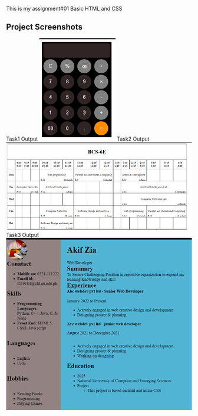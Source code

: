 This is my assignment#01
Basic HTML and CSS


## Project Screenshots
Task1 Output
![Screenshot of Feature X](TAsk1SS.png)
Task2 Output
![Screenshot of Feature X](Task2SS.png)
Task3 Output
![Screenshot of Feature X](Task3SS.png)